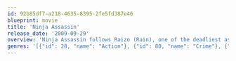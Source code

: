 ```yaml
---
id: 92b85df7-a218-4635-8395-2fe5fd387e46
blueprint: movie
title: 'Ninja Assassin'
release_date: '2009-09-29'
overview: 'Ninja Assassin follows Raizo (Rain), one of the deadliest assassins in the world. Taken from the streets as a child, he was transformed into a trained killer by the Ozunu Clan, a secret society whose very existence is considered a myth. But haunted by the merciless execution of his friend by the Clan, Raizo breaks free from them and vanishes. Now he waits, preparing to exact his revenge.'
genres: '[{"id": 28, "name": "Action"}, {"id": 80, "name": "Crime"}, {"id": 53, "name": "Thriller"}]'
---
```

